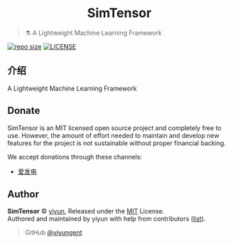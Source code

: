 <p align="center">
</p>
<h1 align="center">SimTensor</h1>

> :alembic: A Lightweight Machine Learning Framework

[![repo size](https://img.shields.io/github/repo-size/yiyungent/SimTensor.svg?style=flat)]()
[![LICENSE](https://img.shields.io/github/license/yiyungent/SimTensor.svg?style=flat)](https://github.com/yiyungent/SimTensor/blob/master/LICENSE)

<!-- [English](README_en.md) -->

## 介绍

A Lightweight Machine Learning Framework

## Donate

SimTensor is an MIT licensed open source project and completely free to use. However, the amount of effort needed to maintain and develop new features for the project is not sustainable without proper financial backing.

We accept donations through these channels:

- <a href="https://afdian.net/@yiyun" target="_blank">爱发电</a>

## Author

**SimTensor** © [yiyun](https://github.com/yiyungent), Released under the [MIT](./LICENSE) License.<br>
Authored and maintained by yiyun with help from contributors ([list](https://github.com/yiyungent/SimTensor/contributors)).

> GitHub [@yiyungent](https://github.com/yiyungent)
